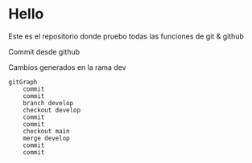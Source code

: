 # Hello

Este es el repositorio donde pruebo todas las funciones de git & github

Commit desde github

Cambios generados en la rama dev

```mermaid
gitGraph
    commit
    commit
    branch develop
    checkout develop
    commit
    commit
    checkout main
    merge develop
    commit
    commit

